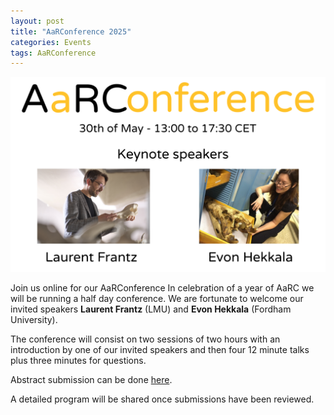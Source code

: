 ```yaml
---
layout: post
title: "AaRConference 2025"
categories: Events
tags: AaRConference
---
```

![AaRConference 2025 speaker poster](/assets/media/AaRConference_speakers_poster.png "AaRConference 2025 Speakers")

Join us online for our AaRConference 
In celebration of a year of AaRC we will be running a half day conference. 
We are fortunate to welcome our invited speakers **Laurent Frantz** (LMU) and **Evon Hekkala** (Fordham University).

The conference will consist on two sessions of two hours with an introduction by one of our invited speakers and then four 12 minute talks plus three minutes for questions.


Abstract submission can be done [here](https://docs.google.com/forms/d/e/1FAIpQLScGbAm1nZor7ST-4S_VlzCgoEGlRW1fRgRmahXQq2zELhdyng/viewform). 

A detailed program will be shared once submissions have been reviewed.  
